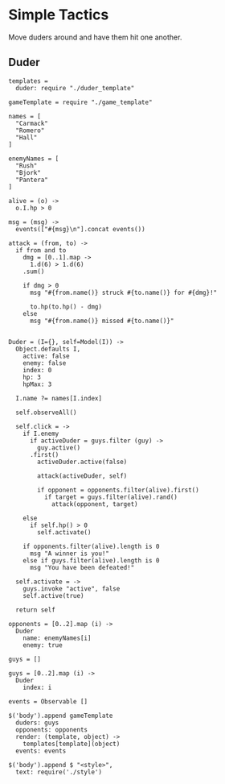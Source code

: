 Simple Tactics
==============

Move duders around and have them hit one another.

Duder
-----

    templates =
      duder: require "./duder_template"

    gameTemplate = require "./game_template"

    names = [
      "Carmack"
      "Romero"
      "Hall"
    ]

    enemyNames = [
      "Rush"
      "Bjork"
      "Pantera"
    ]

    alive = (o) ->
      o.I.hp > 0

    msg = (msg) ->
      events(["#{msg}\n"].concat events())

    attack = (from, to) ->
      if from and to
        dmg = [0..1].map ->
          1.d(6) > 1.d(6)
        .sum()

        if dmg > 0
          msg "#{from.name()} struck #{to.name()} for #{dmg}!"

          to.hp(to.hp() - dmg)
        else
          msg "#{from.name()} missed #{to.name()}"


    Duder = (I={}, self=Model(I)) ->
      Object.defaults I,
        active: false
        enemy: false
        index: 0
        hp: 3
        hpMax: 3
        
      I.name ?= names[I.index]

      self.observeAll()

      self.click = ->
        if I.enemy
          if activeDuder = guys.filter (guy) ->
            guy.active()
          .first()
            activeDuder.active(false)

            attack(activeDuder, self)

            if opponent = opponents.filter(alive).first()
              if target = guys.filter(alive).rand()
                attack(opponent, target)

        else
          if self.hp() > 0
            self.activate()
            
        if opponents.filter(alive).length is 0
          msg "A winner is you!"
        else if guys.filter(alive).length is 0
          msg "You have been defeated!"

      self.activate = ->
        guys.invoke "active", false
        self.active(true)

      return self

    opponents = [0..2].map (i) ->
      Duder
        name: enemyNames[i]
        enemy: true

    guys = []

    guys = [0..2].map (i) ->
      Duder
        index: i

    events = Observable []

    $('body').append gameTemplate
      duders: guys
      opponents: opponents
      render: (template, object) ->
        templates[template](object)
      events: events

    $('body').append $ "<style>",
      text: require('./style')
